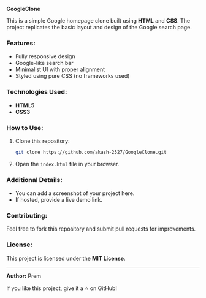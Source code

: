 
**GoogleClone**

This is a simple Google homepage clone built using **HTML** and **CSS**. The project replicates the basic layout and design of the Google search page.

### Features:
- Fully responsive design
- Google-like search bar
- Minimalist UI with proper alignment
- Styled using pure CSS (no frameworks used)

### Technologies Used:
- **HTML5**
- **CSS3**

### How to Use:
1. Clone this repository:
   ```bash
   git clone https://github.com/akash-2527/GoogleClone.git
   ```
2. Open the `index.html` file in your browser.

### Additional Details:
- You can add a screenshot of your project here.
- If hosted, provide a live demo link.

### Contributing:
Feel free to fork this repository and submit pull requests for improvements.

### License:
This project is licensed under the **MIT License**.

---
**Author:** Prem

If you like this project, give it a ⭐ on GitHub!

